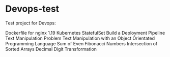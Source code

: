 # Devops-test
Test project for Devops:

Dockerfile for nginx 1.19
Kubernetes StatefulSet
Build a Deployment Pipeline
Text Manipulation Problem
Text Manipulation with an Object Orientated Programming Language
Sum of Even Fibonacci Numbers
Intersection of Sorted Arrays
Decimal Digit Transformation
